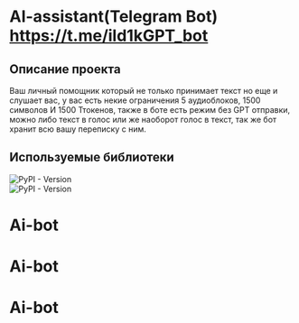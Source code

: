# AI-assistant(Telegram Bot) https://t.me/ild1kGPT_bot
## Описание проекта
Ваш личный помощник который не только принимает текст но еще и слушает вас, у вас есть некие ограничения 
5 аудиоблоков, 1500 символов И 1500 Ттокенов, также в боте есть режим без GPT отправки, можно либо текст в голос
или же наоборот голос в текст, так же бот хранит всю вашу переписку с ним.

## Используемые библиотеки
![PyPI - Version](https://img.shields.io/pypi/v/requests?style=flat&label=requests&labelColor=red&color=green)<br>
![PyPI - Version](https://img.shields.io/pypi/v/python-dotenv?label=python-dotenv&labelColor=red&color=green)<br>




# Ai-bot
# Ai-bot
# Ai-bot
